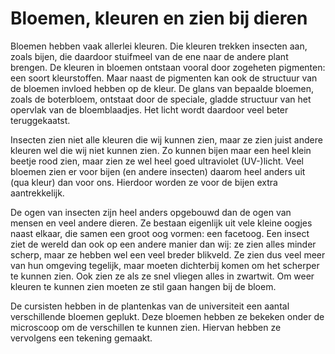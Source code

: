 # Bloemen, kleuren en zien bij dieren
Bloemen hebben vaak allerlei kleuren. Die kleuren trekken insecten aan, zoals bijen, die daardoor stuifmeel van de ene naar de andere plant brengen. De kleuren in bloemen ontstaan vooral door zogeheten pigmenten: een soort kleurstoffen. Maar naast de pigmenten kan ook de structuur van de bloemen invloed hebben op de kleur. De glans van bepaalde bloemen, zoals de boterbloem, ontstaat door de speciale, gladde structuur van het opervlak van de bloemblaadjes. Het licht wordt daardoor veel beter teruggekaatst.

Insecten zien niet alle kleuren die wij kunnen zien, maar ze zien juist andere kleuren wel die wij niet kunnen zien. Zo kunnen bijen maar een heel klein beetje rood zien, maar zien ze wel heel goed ultraviolet (UV-)licht. Veel bloemen zien er voor bijen (en andere insecten) daarom heel anders uit (qua kleur) dan voor ons. Hierdoor worden ze voor de bijen extra aantrekkelijk.

De ogen van insecten zijn heel anders opgebouwd dan de ogen van mensen en veel andere dieren. Ze bestaan eigenlijk uit vele kleine oogjes naast elkaar, die samen een groot oog vormen: een facetoog. Een insect ziet de wereld dan ook op een andere manier dan wij: ze zien alles minder scherp, maar ze hebben wel een veel breder blikveld. Ze zien dus veel meer van hun omgeving tegelijk, maar moeten dichterbij komen om het scherper te kunnen zien. Ook zien ze als ze snel vliegen alles in zwartwit. Om weer kleuren te kunnen zien moeten ze stil gaan hangen bij de bloem.

De cursisten hebben in de plantenkas van de universiteit een aantal verschillende bloemen geplukt. Deze bloemen hebben ze bekeken onder de microscoop om de verschillen te kunnen zien. Hiervan hebben ze vervolgens een tekening gemaakt.
